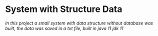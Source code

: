 # System with Structure Data

_In this project a small system with data structure without database was built, the data was saved in a txt file, built in java 11 jdk 11_
